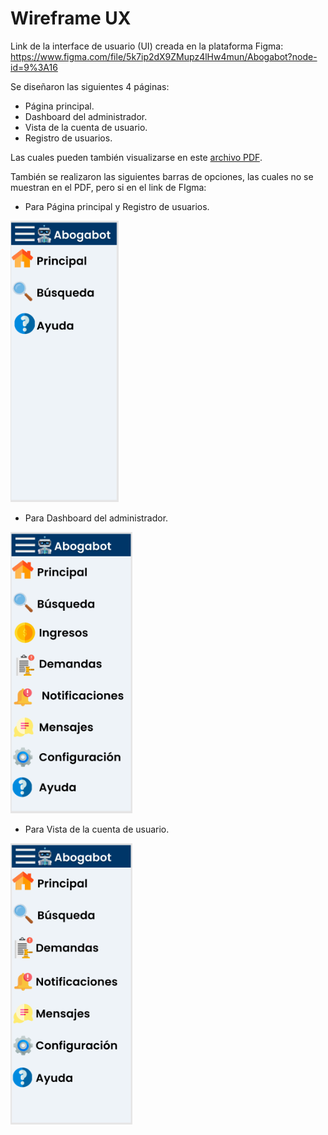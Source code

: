 # Wireframe UX

Link de la interface de usuario (UI) creada en la plataforma Figma: https://www.figma.com/file/5k7ip2dX9ZMupz4lHw4mun/Abogabot?node-id=9%3A16

Se diseñaron las siguientes 4 páginas:

- Página principal.
- Dashboard del administrador.
- Vista de la cuenta de usuario.
- Registro de usuarios.

Las cuales pueden también visualizarse en este [archivo PDF](/Images/Abogabot%20UI.pdf).

También se realizaron las siguientes barras de opciones, las cuales no se muestran en el PDF, pero si en el link de FIgma:

- Para Página principal y Registro de usuarios.

<img src="Images/OpcionesPR.PNG" alt="Opciones" height="450">

- Para Dashboard del administrador.

<img src="Images/OpcionesAdmin.PNG" alt="Opciones" height="450">

- Para Vista de la cuenta de usuario.

<img src="Images/OpcionesCliente.PNG" alt="Opciones" height="450">
